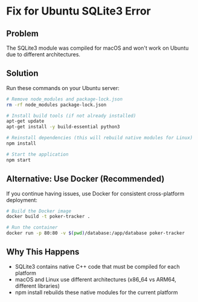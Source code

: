 # Fix for Ubuntu SQLite3 Error

## Problem
The SQLite3 module was compiled for macOS and won't work on Ubuntu due to different architectures.

## Solution
Run these commands on your Ubuntu server:

```bash
# Remove node_modules and package-lock.json
rm -rf node_modules package-lock.json

# Install build tools (if not already installed)
apt-get update
apt-get install -y build-essential python3

# Reinstall dependencies (this will rebuild native modules for Linux)
npm install

# Start the application
npm start
```

## Alternative: Use Docker (Recommended)
If you continue having issues, use Docker for consistent cross-platform deployment:

```bash
# Build the Docker image
docker build -t poker-tracker .

# Run the container
docker run -p 80:80 -v $(pwd)/database:/app/database poker-tracker
```

## Why This Happens
- SQLite3 contains native C++ code that must be compiled for each platform
- macOS and Linux use different architectures (x86_64 vs ARM64, different libraries)
- npm install rebuilds these native modules for the current platform